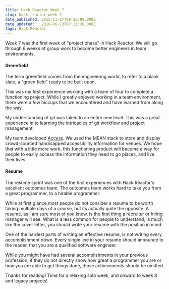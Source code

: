 ```yaml
---
title: Hack Reactor Week 7
slug: hack-reactor-week-7
date_published: 2015-11-27T09:20:00.000Z
date_updated:   2016-06-13T07:21:38.000Z
tags: Hack Reactor
---
```


Week 7 was the first week of "project phase" in Hack Reactor. We will go through 6 weeks of group work to become better engineers in team environments.

#### Greenfield

The term greenfield comes from the engineering world, to refer to a blank slate, a "green field" ready to be built upon.

This was my first experience working with a team of four to complete a functioning project. While I greatly enjoyed working in a team environment, there were a few hiccups that we encountered and have learned from along the way.

My understanding of git was taken to an entire new level. This was a great experience in to learning the intricacies of git workflow and project management.

My team developed [Access](http://access-app.herokuapp.com/). We used the MEAN stack to store and display crowd-sourced handicapped accessibility information for venues. We hope that with a little more work, this functioning product will become a way for people to easily access the information they need to go places, and live their lives.

#### Resume

The resume sprint was one of the first experiences with Hack Reactor's excellent outcomes team. The outcomes team works hard to take you from a great programmer, to a hirable programmer.

While at first glance,most people do not consider a resume to be worth taking multiple days of a course, but its actually quite the opposite. A resume, as I am sure most of you know, is the first thing a recruiter or hiring manager will see. What is a less common for people to understand, is much like the cover letter, you should write your resume with the position in mind.

One of the hardest parts of writing an effective resume, is not writing every accomplishment down. Every single line in your resume should announce to the reader, that you are a qualified software engineer.

While you might have had several accomplishments in your previous profession, if they do not directly show how great a programmer you are or how you are able to get things done, those achievements should be omitted.

Thanks for reading! Time for a relaxing solo week, and onward to week 8 and legacy projects!


